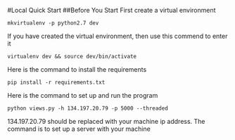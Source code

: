 #Local Quick Start
##Before You Start
First create a virtual environment
```
mkvirtualenv -p python2.7 dev
```

If you have created the virtual environment, then use this commend to enter it
```
virtualenv dev && source dev/bin/activate
```

Here is the command to install the requirements
```
pip install -r requirements.txt
```
Here is the command to set up and run the program
```
python views.py -h 134.197.20.79 -p 5000 --threaded
```
134.197.20.79 should be replaced with your machine ip address. The command is to set up a server with your machine
